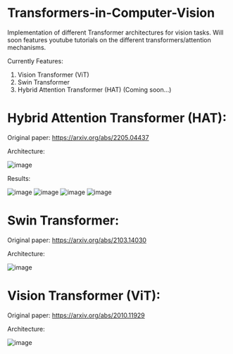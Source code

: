 # Transformers-in-Computer-Vision
Implementation of different Transformer architectures for vision tasks. 
Will soon features youtube tutorials on the different transformers/attention mechanisms.

Currently Features:
1. Vision Transformer (ViT)
2. Swin Transformer
3. Hybrid Attention Transformer (HAT) (Coming soon...)

# Hybrid Attention Transformer (HAT):
Original paper: https://arxiv.org/abs/2205.04437


Architecture:

![image](https://github.com/nickd16/Transformers-in-Computer-Vision/assets/108239710/5fe4230f-4d35-4d63-a0e2-376889a79d22)


Results:

![image](https://github.com/nickd16/Transformers-in-Computer-Vision/assets/108239710/500740a4-9dbd-4200-94f6-4c3be03720dc)
![image](https://github.com/nickd16/Transformers-in-Computer-Vision/assets/108239710/1324cbfd-94ad-4367-b6d5-c265ac8c4648)
![image](https://github.com/nickd16/Transformers-in-Computer-Vision/assets/108239710/a75cef94-8ea6-4cda-b75d-c73c74106092)
![image](https://github.com/nickd16/Transformers-in-Computer-Vision/assets/108239710/be8c6209-2998-47f5-855b-0a2a47a2374a)

# Swin Transformer: 
Original paper: https://arxiv.org/abs/2103.14030


Architecture:

![image](https://github.com/nickd16/Transformers-in-Computer-Vision/assets/108239710/59851228-a0c6-4b9a-b293-baea36eac55f)


# Vision Transformer (ViT):
Original paper: https://arxiv.org/abs/2010.11929

Architecture:

![image](https://github.com/nickd16/Transformers-in-Computer-Vision/assets/108239710/fcc0f03a-2e7c-41f1-b854-1ec1ab803c51)


